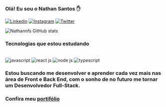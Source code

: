 ### Olá! Eu sou o Nathan Santos ✋

[![Linkedin](https://img.shields.io/badge/LinkedIn-0077B5?style=for-the-badge&logo=linkedin&logoColor=white)](https://www.linkedin.com/in/nathan-santos-58051b182/)
[![Instagram](https://img.shields.io/badge/Instagram-E4405F?style=for-the-badge&logo=instagram&logoColor=white)](https://www.instagram.com/nathannferreira_/)
[![Twitter](https://img.shields.io/badge/Twitter-1DA1F2?style=for-the-badge&logo=twitter&logoColor=white)](https://twitter.com/nathannfe)

![Nathannfs GitHub stats](https://github-readme-stats.vercel.app/api?username=nathannfs&show_icons=true&theme=dracula)

### Tecnologias que estou estudando

<div style="display: inline-block"><br>
    <img align="center" alt="javascript" src="https://img.shields.io/badge/JavaScript-F7DF1E?style=for-the-badge&logo=javascript&logoColor=black">
    <img align="center" alt="react js" src="https://img.shields.io/badge/React-20232A?style=for-the-badge&logo=react&logoColor=61DAFB">
    <img align="center" alt="node js" src="https://img.shields.io/badge/Node.js-43853D?style=for-the-badge&logo=node.js&logoColor=white">
    <img align="center" alt="typescript" src="https://img.shields.io/badge/TypeScript-007ACC?style=for-the-badge&logo=typescript&logoColor=white">
</div><br/>

### Estou buscando me desenvolver e aprender cada vez mais nas área de Front e Back End, com o sonho de no futuro me tornar um Desenvolvedor Full-Stack.

### Confira meu <a href="nathanfs.vercel.app">portifólio</a>
